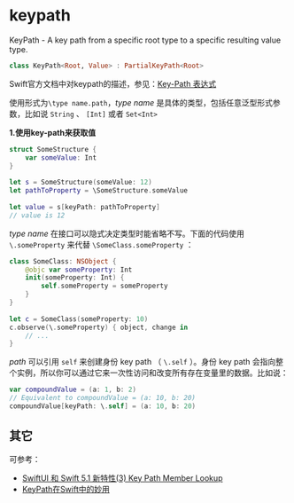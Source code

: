 # keypath

KeyPath - A key path from a specific root type to a specific resulting value type.

```swift
class KeyPath<Root, Value> : PartialKeyPath<Root>
```

Swift官方文档中对keypath的描述，参见：[Key-Path 表达式](https://www.cnswift.org/expressions#Key-Path)

使用形式为`\type name.path`，*type name* 是具体的类型，包括任意泛型形式参数，比如说 `String` 、 `[Int]` 或者 `Set<Int>` 

**1.使用key-path来获取值**

```swift
struct SomeStructure {
    var someValue: Int
}
 
let s = SomeStructure(someValue: 12)
let pathToProperty = \SomeStructure.someValue
 
let value = s[keyPath: pathToProperty]
// value is 12
```

*type name* 在接口可以隐式决定类型时能省略不写。下面的代码使用 `\.someProperty` 来代替 `\SomeClass.someProperty` ：

```swift
class SomeClass: NSObject {
    @objc var someProperty: Int
    init(someProperty: Int) {
        self.someProperty = someProperty
    }
}
 
let c = SomeClass(someProperty: 10)
c.observe(\.someProperty) { object, change in
    // ...
}
```

*path* 可以引用 `self` 来创建身份 key path （ `\.self` ）。身份 key path 会指向整个实例，所以你可以通过它来一次性访问和改变所有存在变量里的数据。比如说：

```swift
var compoundValue = (a: 1, b: 2)
// Equivalent to compoundValue = (a: 10, b: 20)
compoundValue[keyPath: \.self] = (a: 10, b: 20)
```



## 其它

可参考：

+ [SwiftUI 和 Swift 5.1 新特性(3) Key Path Member Lookup](https://juejin.im/post/6844903863951032327)
+ [KeyPath在Swift中的妙用](https://juejin.im/post/6844903717511102472)

















